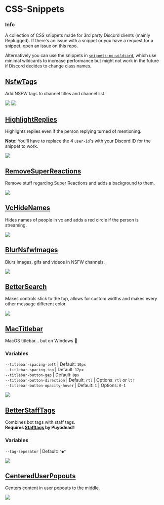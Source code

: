 # CSS-Snippets
### Info
A collection of CSS snippets made for 3rd party Discord clients (mainly Replugged).
If there's an issue with a snippet or you have a request for a snippet, open an issue on this repo.

Alternatively you can use the snippets in [`snippets-no-wildcard`](https://github.com/Teltta/CSS-Snippets/tree/main/snippets-no-wildcard "snippets-no-wildcard"), which use minimal wildcards to increase performance but might not work in the future if Discord decides to change class names.

## [NsfwTags](https://github.com/Teltta/CSS-Snippets/tree/main/snippets/NsfwTags.css "NsfwTags")
Add NSFW tags to channel titles and channel list.

<img src="./images/NsfwTags/NsfwTagsChannels.png">
<img src="./images/NsfwTags/NsfwTagsChannelTitle.png">

## [HighlightReplies](https://github.com/Teltta/CSS-Snippets/tree/main/snippets/HighlightReplies.css "HighlightReplies")
Highlights replies even if the person replying turned of mentioning.

**Note**: You'll have to replace the 4 `user-id`'s with your Discord ID for the snippet to work.

<img src="./images/HighlightReplies/HighlightReplies.png">

## [RemoveSuperReactions](https://github.com/Teltta/CSS-Snippets/tree/main/snippets/RemoveSuperReactions.css "RemoveSuperReactions")
Remove stuff regarding Super Reactions and adds a background to them.

<img src="./images/RemoveSuperReactions/RemoveSuperReactions.gif">

## [VcHideNames](https://github.com/Teltta/CSS-Snippets/tree/main/snippets/VcHideNames.css "VcHideNames")
Hides names of people in vc and adds a red circle if the person is streaming.

<img src="./images/VcHideNames/VcHideNames.png">

## [BlurNsfwImages](https://github.com/Teltta/CSS-Snippets/tree/main/snippets/BlurNsfwImages.css "BlurNsfwImages")
Blurs images, gifs and videos in NSFW channels.

<img src="./images/BlurNsfwImages/BlurNsfwImages.gif">

## [BetterSearch](https://github.com/Teltta/CSS-Snippets/tree/main/snippets/BetterSearch.css "BetterSearch")
Makes controls stick to the top, allows for custom widths and makes every other message different color.

<img src="./images/BetterSearch/BetterSearch.gif">

## [MacTitlebar](https://github.com/Teltta/CSS-Snippets/tree/main/snippets/MacTitlebar.css "MacTitlebar")
MacOS titlebar... but on Windows 🤯
### Variables
`--titlebar-spacing-left` | Default: `10px` <br />
`--titlebar-spacing-top` | Default: `12px` <br />
`--titlebar-button-gap` | Default: `8px` <br />
`--titlebar-button-direction` | Default: `rtl` | Options: `rtl` or `ltr`<br />
`--titlebar-button-opacity-hover` | Default: `1` | Options: `0-1`

<img src="./images/MacTitlebar/MacTitlebar.png">

## [BetterStaffTags](https://github.com/Teltta/CSS-Snippets/tree/main/snippets/BetterStaffTags.css "BetterStaffTags")
Combines bot tags with staff tags. <br />
**Requires [Stafftags](https://replugged.dev/install?identifier=me.puyodead1.StaffTags) by Puyodead1**

### Variables
`--tag-seperator` | Default: `"●"`

<img src="./images/BetterStaffTags/BetterStaffTags.png">

## [CenteredUserPopouts](https://github.com/Teltta/CSS-Snippets/tree/main/snippets-no-wildcard/CenteredUserPopouts.css "CenteredUserPopouts")
Centers content in user popouts to the middle.

<img src="./images/CenteredUserPopouts/CenteredUserPopouts.png">